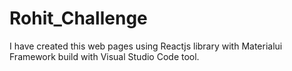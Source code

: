 # Rohit_Challenge
I have created this web pages using Reactjs library with Materialui Framework build with Visual Studio Code tool.
